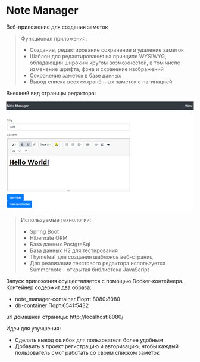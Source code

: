 # Note Manager
Веб-приложение для создания заметок

> Функционал приложения: 
> - Создание, редактирование сохранение и удаление заметок
> - Шаблон для редактирования на принципе WYSIWYG, обладающий широким кругом возможностей, 
>   в том числе изменение шрифта, фона и схранение изображений
> - Сохранение заметок в базе данных
> - Вывод списка всех сохранённых заметок с пагинацией

Внешний вид страницы редактора:

![This is an image](src/main/resources/redactor_page.png)

> Используемые технологии: 
> - Spring Boot
> - Hibernate ORM
> - База данных PostgreSql
> - База данных H2 для тестирования
> - Thymeleaf для создания шаблонов веб-страниц
> - Для реализации текстового редактора используется Summernote - открытая библиотека JavaScript

Запуск приложения осуществляется c помощью Docker-контейнера.
Контейнер содержит два образа:
- note_manager-container Порт: 8080:8080
- db-container Порт:6541:5432

url домашней страницы: http://localhost:8080/

Идеи для улучшения:
- Сделать вывод ошибок для пользователя более удобным
- Добавить в проект регистрацию и авторизацию, чтобы каждый пользователь смог работать со своим списком заметок


